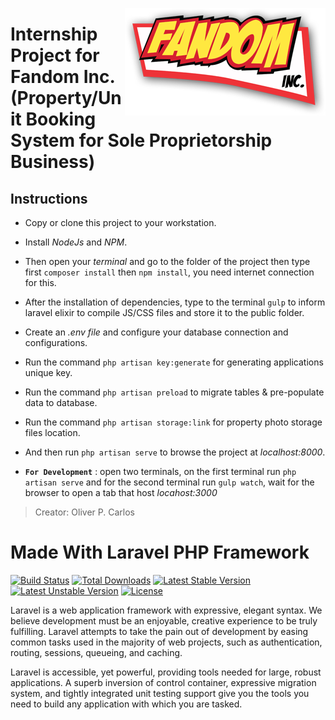 <a href="http://www.fandominc.com"><img src="/public/favicon.ico" align="right"></a>
# Internship Project for Fandom Inc. (Property/Unit Booking System for Sole Proprietorship Business)
## Instructions
- Copy or clone this project to your workstation.
- Install *NodeJs* and *NPM*.
- Then open your *terminal* and go to the folder of the project then type first `composer install` then `npm install`, you need internet connection for this.
- After the installation of dependencies, type to the terminal `gulp` to inform laravel elixir to compile JS/CSS files and store it to the public folder.
- Create an *.env file* and configure your database connection and configurations.
- Run the command `php artisan key:generate` for generating applications unique key.
- Run the command `php artisan preload` to migrate tables & pre-populate data to database.
- Run the command `php artisan storage:link` for property photo storage files location.
- And then run `php artisan serve` to browse the project at *localhost:8000*.

- <b>`For Development`</b> : open two terminals, on the first terminal run `php artisan serve` and for the second terminal run `gulp watch`, wait for the browser to open a tab that host *locahost:3000*


<!-- ## Screenshots
<img src="/screenshots/home.png" alt="home_page"> <br>
<img src="/screenshots/property_list.png" alt="home_page"> <br>
<img src="/screenshots/property.png" alt="home_page"> -->

> Creator: Oliver P. Carlos

# Made With Laravel PHP Framework

[![Build Status](https://travis-ci.org/laravel/framework.svg)](https://travis-ci.org/laravel/framework)
[![Total Downloads](https://poser.pugx.org/laravel/framework/d/total.svg)](https://packagist.org/packages/laravel/framework)
[![Latest Stable Version](https://poser.pugx.org/laravel/framework/v/stable.svg)](https://packagist.org/packages/laravel/framework)
[![Latest Unstable Version](https://poser.pugx.org/laravel/framework/v/unstable.svg)](https://packagist.org/packages/laravel/framework)
[![License](https://poser.pugx.org/laravel/framework/license.svg)](https://packagist.org/packages/laravel/framework)

Laravel is a web application framework with expressive, elegant syntax. We believe development must be an enjoyable, creative experience to be truly fulfilling. Laravel attempts to take the pain out of development by easing common tasks used in the majority of web projects, such as authentication, routing, sessions, queueing, and caching.

Laravel is accessible, yet powerful, providing tools needed for large, robust applications. A superb inversion of control container, expressive migration system, and tightly integrated unit testing support give you the tools you need to build any application with which you are tasked.